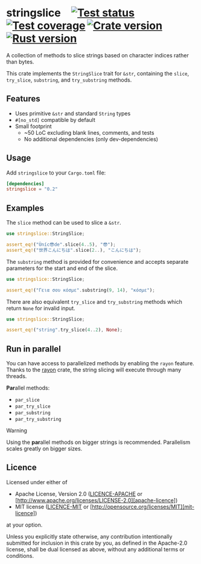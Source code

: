 # stringslice&emsp;[![Test status]][tests]&thinsp;[![Test coverage]][codecov]&thinsp;[![Crate version]][crates]&thinsp;[![Rust version]][crates]

[test status]: https://img.shields.io/github/actions/workflow/status/staticintlucas/stringslice/test.yml?branch=main&label=tests&style=flat-square
[test coverage]: https://img.shields.io/codecov/c/gh/staticintlucas/stringslice?style=flat-square
[crate version]: https://img.shields.io/crates/v/stringslice?style=flat-square
[rust version]: https://img.shields.io/badge/rust-1.30%2B-informational?style=flat-square

[tests]: https://github.com/staticintlucas/stringslice/actions/workflows/test.yml
[codecov]: https://app.codecov.io/gh/staticintlucas/stringslice
[crates]: https://crates.io/crates/stringslice

A collection of methods to slice strings based on character indices rather than bytes.

This crate implements the `StringSlice` trait for `&str`,
containing the `slice`, `try_slice`, `substring`, and `try_substring` methods.

## Features

* Uses primitive `&str` and standard `String` types
* `#[no_std]` compatible by default
* Small footprint
  * ~50 LoC excluding blank lines, comments, and tests
  * No additional dependencies (only dev-dependencies)

## Usage

Add `stringslice` to your `Cargo.toml` file:

```toml
[dependencies]
stringslice = "0.2"
```

## Examples

The `slice` method can be used to slice a `&str`.

```rust
use stringslice::StringSlice;

assert_eq!("Ùníc😎de".slice(4..5), "😎");
assert_eq!("世界こんにちは".slice(2..), "こんにちは");
```

The `substring` method is provided for convenience and accepts
separate parameters for the start and end of the slice.

```rust
use stringslice::StringSlice;

assert_eq!("Γεια σου κόσμε".substring(9, 14), "κόσμε");
```

There are also equivalent `try_slice` and `try_substring` methods
which return `None` for invalid input.

```rust
use stringslice::StringSlice;

assert_eq!("string".try_slice(4..2), None);
```

## Run in parallel

You can have access to parallelized methods by enabling the `rayon` feature. Thanks to the [rayon](https://github.com/rayon-rs/rayon) crate, the string slicing will execute through many threads.

**Par**allel methods:
- `par_slice`
- `par_try_slice`
- `par_substring`
- `par_try_substring`

> [!WARNING]
> Using the **par**allel methods on bigger strings is recommended. Parallelism scales greatly on bigger sizes.

## Licence

Licensed under either of

* Apache License, Version 2.0 ([LICENCE-APACHE](LICENCE-APACHE) or [http://www.apache.org/licenses/LICENSE-2.0][apache-licence])
* MIT license ([LICENCE-MIT](LICENCE-MIT) or [http://opensource.org/licenses/MIT][mit-licence])

at your option.

Unless you explicitly state otherwise, any contribution intentionally submitted for inclusion in
this crate by you, as defined in the Apache-2.0 license, shall be dual licensed as above, without
any additional terms or conditions.

[apache-licence]: http://www.apache.org/licenses/LICENSE-2.0
[mit-licence]: http://opensource.org/licenses/MIT
